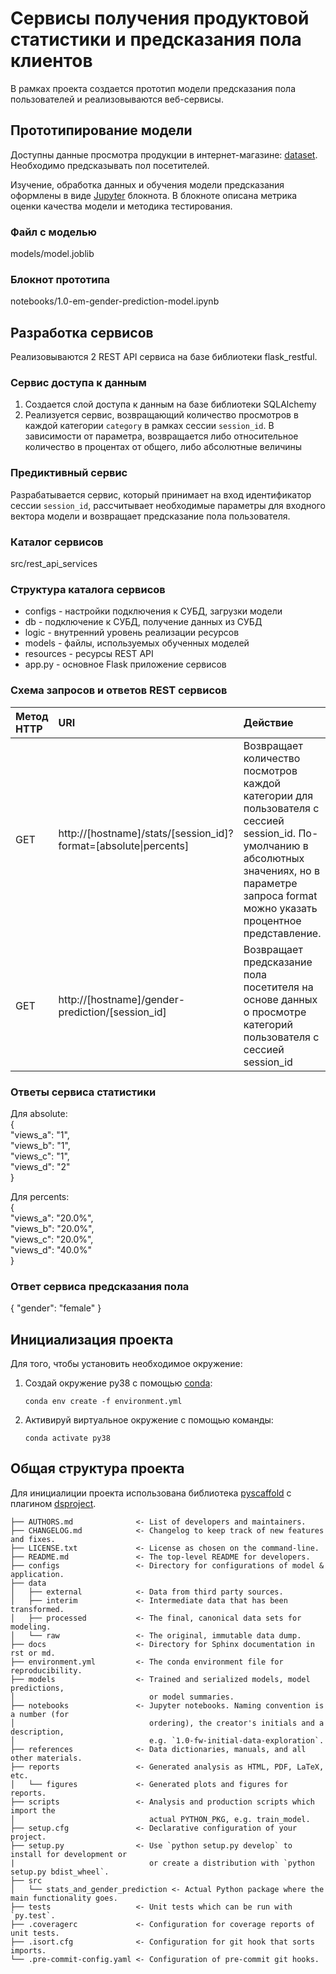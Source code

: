 # Сервисы получения продуктовой статистики и предсказания пола клиентов
В рамках проекта создается прототип модели предсказания пола пользователей и реализовываются веб-сервисы.

## Прототипирование модели
Доступны данные просмотра продукции в интернет-магазине: [dataset]. Необходимо предсказывать пол посетителей. 

Изучение, обработка данных и обучения модели предсказания оформлены в виде [Jupyter] блокнота. В блокноте описана метрика оценки качества модели и методика тестирования.

### Файл с моделью
models/model.joblib

### Блокнот прототипа   
notebooks/1.0-em-gender-prediction-model.ipynb

## Разработка сервисов
Реализовываются 2 REST API сервиса на базе библиотеки flask_restful.

### Сервис доступа к данным
1. Создается слой доступа к данным на базе библиотеки SQLAlchemy
2. Реализуется сервис, возвращающий количество просмотров в каждой категории `category` в рамках сессии `session_id`. В зависимости от параметра, возвращается либо относительное количество в процентах от общего, либо абсолютные величины

### Предиктивный сервис
Разрабатывается сервис, который принимает на вход идентификатор сессии `session_id`, рассчитывает необходимые параметры для входного вектора модели и возвращает предсказание пола пользователя.

### Каталог сервисов
src/rest_api_services

###  Структура каталога сервисов
- configs - настройки подключения к СУБД, загрузки модели
- db - подключение к СУБД, получение данных из СУБД
- logic - внутренний уровень реализации ресурсов
- models - файлы, используемых обученных моделей
- resources - ресурсы REST API
- app.py -  основное Flask приложение сервисов

### Схема запросов и ответов REST сервисов
| Метод HTTP     | URI  | Действие |
|:---------------|:-----|:---------|
| GET            | http://[hostname]/stats/[session_id]?format=[absolute\|percents] | Возвращает количество посмотров каждой категории для пользователя с сессией session_id. По-умолчанию в абсолютных значениях, но в параметре запроса format можно указать процентное представление.         |
| GET            | http://[hostname]/gender-prediction/[session_id] | Возвращает предсказание пола посетителя на основе данных о просмотре категорий пользователя с сессией session_id         |

### Ответы сервиса статистики
Для absolute:   
{   
  "views_a": "1",    
  "views_b": "1",    
  "views_c": "1",    
  "views_d": "2"   
}
   
Для percents:   
{   
  "views_a": "20.0%",    
  "views_b": "20.0%",    
  "views_c": "20.0%",    
  "views_d": "40.0%"   
}   
### Ответ сервиса предсказания пола
{
  "gender": "female"
}

## Инициализация проекта
Для того, чтобы установить необходимое окружение:

1. Создай окружение py38 с помощью [conda]:
   ```
   conda env create -f environment.yml
   ```
2. Активируй виртуальное окружение с помощью команды:
   ```
   conda activate py38
   ```

## Общая структура проекта
Для инициалиции проекта использована библиотека [pyscaffold] с плагином [dsproject].
```
├── AUTHORS.md              <- List of developers and maintainers.
├── CHANGELOG.md            <- Changelog to keep track of new features and fixes.
├── LICENSE.txt             <- License as chosen on the command-line.
├── README.md               <- The top-level README for developers.
├── configs                 <- Directory for configurations of model & application.
├── data
│   ├── external            <- Data from third party sources.
│   ├── interim             <- Intermediate data that has been transformed.
│   ├── processed           <- The final, canonical data sets for modeling.
│   └── raw                 <- The original, immutable data dump.
├── docs                    <- Directory for Sphinx documentation in rst or md.
├── environment.yml         <- The conda environment file for reproducibility.
├── models                  <- Trained and serialized models, model predictions,
│                              or model summaries.
├── notebooks               <- Jupyter notebooks. Naming convention is a number (for
│                              ordering), the creator's initials and a description,
│                              e.g. `1.0-fw-initial-data-exploration`.
├── references              <- Data dictionaries, manuals, and all other materials.
├── reports                 <- Generated analysis as HTML, PDF, LaTeX, etc.
│   └── figures             <- Generated plots and figures for reports.
├── scripts                 <- Analysis and production scripts which import the
│                              actual PYTHON_PKG, e.g. train_model.
├── setup.cfg               <- Declarative configuration of your project.
├── setup.py                <- Use `python setup.py develop` to install for development or
|                              or create a distribution with `python setup.py bdist_wheel`.
├── src
│   └── stats_and_gender_prediction <- Actual Python package where the main functionality goes.
├── tests                   <- Unit tests which can be run with `py.test`.
├── .coveragerc             <- Configuration for coverage reports of unit tests.
├── .isort.cfg              <- Configuration for git hook that sorts imports.
└── .pre-commit-config.yaml <- Configuration of pre-commit git hooks.
```

[conda]: https://docs.conda.io/
[Jupyter]: https://jupyter.org/
[pyscaffold]: https://pyscaffold.org/en/latest/
[dsproject]: https://github.com/pyscaffold/pyscaffoldext-dsproject
[dataset]: https://relational.fit.cvut.cz/dataset/FTP